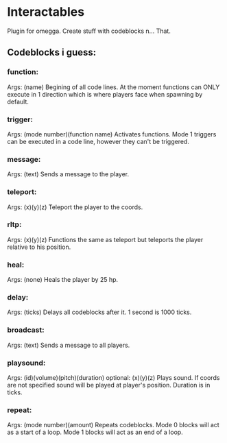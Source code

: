 # Interactables
Plugin for omegga. Create stuff with codeblocks n... That.

## Codeblocks i guess:
### function:
Args: (name)
Begining of all code lines. At the moment functions can ONLY execute in 1 direction which is where players face when spawning by default.
### trigger:
Args: (mode number)(function name)
Activates functions. Mode 1 triggers can be executed in a code line, however they can't be triggered.
### message:
Args: (text)
Sends a message to the player.
### teleport:
Args: (x)(y)(z)
Teleport the player to the coords.
### rltp:
Args: (x)(y)(z)
Functions the same as teleport but teleports the player relative to his position.
### heal:
Args: (none)
Heals the player by 25 hp.
### delay:
Args: (ticks)
Delays all codeblocks after it. 1 second is 1000 ticks.
### broadcast:
Args: (text)
Sends a message to all players.
### playsound:
Args: (id)(volume)(pitch)(duration) optional: (x)(y)(z)
Plays sound. If coords are not specified sound will be played at player's position. Duration is in ticks.
### repeat:
Args: (mode number)(amount)
Repeats codeblocks. Mode 0 blocks will act as a start of a loop. Mode 1 blocks will act as an end of a loop.
